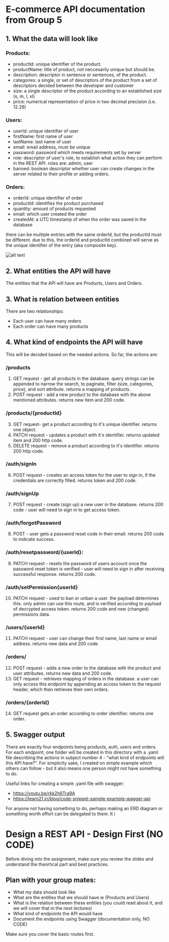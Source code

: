 # E-commerce API documentation from Group 5

## 1. What the data will look like

### Products:

- productId: unique identifier of the product.
- productName: title of product, not neccesarily unique but should be.
- description: descriptor in sentence or sentences, of the product.
- categories: a single, or set of descriptors of the product from a set of descriptors decided between the developer and customer 
- size: a single descriptor of the product according to an established size (s, m, l, xl)
- price: numerical representation of price in two decimal precision (i.e. 12.29)

### Users:

- userId: unique identifier of user
- firstName: first name of user
- lastName: last name of user
- email: email address, must be unique
- password: password which meets requirements set by server
- role: descriptor of user's role, to establish what action they can perform in the REST API. roles are: admin, user
- banned: boolean descriptor whether user can create changes in the server related to their profile or adding orders.

### Orders:

- orderId: unique identifier of order
- productId: identifies the product purchased
- quantity: amount of products requested
- email: which user created the order
- createdAt: a UTC timestamp of when the order was saved in the database

there can be multiple entries with the same orderId, but the productId must be different. due to this, the orderId and productId combined will serve as the unique identifier of the entry (aka composite key).

![alt text](https://i.ibb.co/hWFbjVQ/schema-720.jpg)

## 2. What entities the API will have

The entities that the API will have are Products, Users and Orders.

## 3. What is relation between entities

There are two relationships:
- Each user can have many orders
- Each order can have many products

## 4. What kind of endpoints the API will have

This will be decided based on the needed actions. So far, the actions are:

### /products

1. GET request - get all products in the database. query strings can be appended to narrow the search, to paginate, filter (size, categories, price), and sort attribute. returns a mapping of products.
2. POST request - add a new product to the database with the above mentioned attributes. returns new item and 200 code.
   
### /products/{productId}

3. GET request- get a product according to it's unique identifier. returns one object.
4. PATCH request - updates a product with it's identifier. returns updated item and 200 http code.
5. DELETE request - remove a product according to it's identifier. returns 200 http code.

### /auth/signIn

6. POST request - creates an access token for the user to sign in, if the credentials are correctly filled. returns token and 200 code.

### /auth/signUp

7. POST request - create (sign up) a new user in the database. returns 200 code - user will need to sign in to get access token.

### /auth/forgotPassword

8. POST - user gets a password reset code in their email. returns 200 code to indicate success.

### /auth/resetpassword/{userId}:

9. PATCH request - resets the password of users account once the password reset token is verified - user will need to sign in after receiving successful response. returns 200 code.

### /auth/setPermission{userId}
10. PATCH request - used to ban or unban a user. the payload determines this. only admin can use this route, and is verified according to payload of decrypted access token. returns 200 code and new (changed) permissions data. 

### /users/{userId}

11. PATCH request - user can change their first name, last name or email address. returns new data and 200 code.

### /orders/

12. POST request - adds a new order to the database with the product and user attributes. returns new data and 200 code.
13. GET request - retrieves mapping of orders in the database. a user can only access this endpoint by appending an access token to the request header, which then retrieves their own orders.

### /orders/{orderId}

14. GET request gets an order according to order identifier. returns one order.

## 5. Swagger output

There are exactly four endpoints being products, auth, users and orders. For each endpoint, one folder will be created in this directory with a .yaml file describing the actions in subject number 4 - "what kind of endpoints will this API have?". For simplicity sake, I created on simple example which others can follow - but it also means one person might not have something to do.

Useful links for creating a simple .yaml file with swagger: 
- https://youtu.be/rkk2h6Tra9A
- https://learn21.in/blog/code-snippet-sample-example-wagger-api

For anyone not having something to do, perhaps making an ERD diagram or something worth effort can be delegated to them. It i

# Design a REST API - Design First (NO CODE)

Before diving into the assignment, make sure you review the slides and understand the theortical part and best practices.

## Plan with your group mates:

- What my data should look like
- What are the entities that we should have ie (Products and Users)
- What is the relation between these entities (you could read about it, and we will cover that in the next lectures)
- What kind of endpoints the API would have
- Document the endpoints using Swagger (documentation only, NO CODE)

Make sure you cover the basic routes first.
